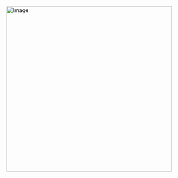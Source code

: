 <img width="439" alt="Image" src="https://github.com/user-attachments/assets/0b122d39-60e5-479d-b322-3bcb23cbd383" />

